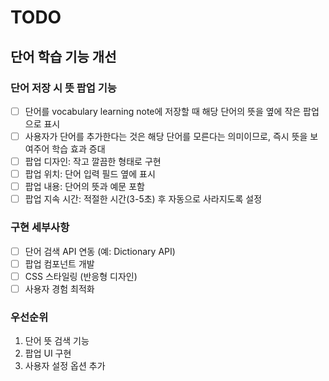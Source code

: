 # TODO

## 단어 학습 기능 개선

### 단어 저장 시 뜻 팝업 기능
- [ ] 단어를 vocabulary learning note에 저장할 때 해당 단어의 뜻을 옆에 작은 팝업으로 표시
- [ ] 사용자가 단어를 추가한다는 것은 해당 단어를 모른다는 의미이므로, 즉시 뜻을 보여주어 학습 효과 증대
- [ ] 팝업 디자인: 작고 깔끔한 형태로 구현
- [ ] 팝업 위치: 단어 입력 필드 옆에 표시
- [ ] 팝업 내용: 단어의 뜻과 예문 포함
- [ ] 팝업 지속 시간: 적절한 시간(3-5초) 후 자동으로 사라지도록 설정

### 구현 세부사항
- [ ] 단어 검색 API 연동 (예: Dictionary API)
- [ ] 팝업 컴포넌트 개발
- [ ] CSS 스타일링 (반응형 디자인)
- [ ] 사용자 경험 최적화

### 우선순위
1. 단어 뜻 검색 기능
2. 팝업 UI 구현
3. 사용자 설정 옵션 추가 